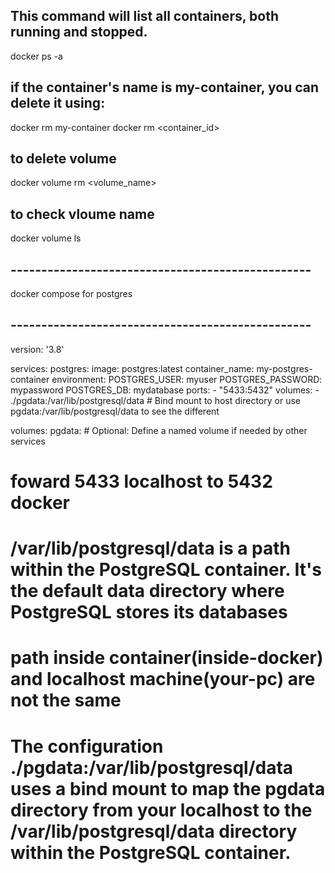 ## This command will list all containers, both running and stopped.
docker ps -a 

## if the container's name is my-container, you can delete it using:
docker rm my-container 
docker rm <container_id>

## to delete volume
docker volume rm <volume_name>

## to check vloume name
docker volume ls



## -------------------------------------------------
docker compose for postgres
## -------------------------------------------------

version: '3.8'

services:
  postgres:
    image: postgres:latest
    container_name: my-postgres-container
    environment:
      POSTGRES_USER: myuser
      POSTGRES_PASSWORD: mypassword
      POSTGRES_DB: mydatabase
    ports:
      - "5433:5432"
    volumes:
      - ./pgdata:/var/lib/postgresql/data  # Bind mount to host directory or use pgdata:/var/lib/postgresql/data to see the different

volumes:
  pgdata:  # Optional: Define a named volume if needed by other services

  # foward 5433 localhost to 5432 docker
  # /var/lib/postgresql/data is a path within the PostgreSQL container. It's the default data directory where PostgreSQL stores its databases
  # path inside container(inside-docker) and localhost machine(your-pc) are not the same

  # The configuration ./pgdata:/var/lib/postgresql/data uses a bind mount to map the pgdata directory from your localhost to the /var/lib/postgresql/data directory within the PostgreSQL container.